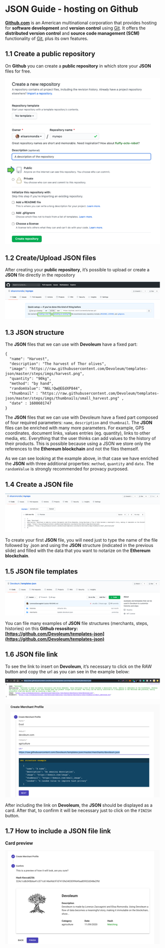 # JSON Guide - hosting on Github

**[Github.com](Github.com)** is an American multinational corporation that provides hosting for **software development** and **version control** using [Git](https://git-scm.com/). It offers the **distributed version control** and **source code management (SCM)** functionality of [Git](https://git-scm.com/), plus its own features.

## 1.1 Create a public repository

On **Github** you can create a **public repository** in which store your **JSON** files for free. 

![newrepo](https://github.com/Devoleum/docs/blob/master/img/EN/newrepogithub_en.png?raw=true)

## 1.2 Create/Upload JSON files

After creating your **public repository**, it’s possible to upload or create a **JSON** file directly in the repository

![createoruploadJSON](https://github.com/Devoleum/docs/blob/master/img/EN/createoruploadJSON_en.png?raw=true)

## 1.3 JSON structure

The **JSON**  files that we can use with **Devoleum** have a fixed part:

```
{
  "name": "Harvest",
  "description": "The harvest of Thor olives",
  "image": "https://raw.githubusercontent.com/Devoleum/templates-json/master/steps/imgs/harvest.png",
  "quantity": "90kg",
  "method": "by hand",
  "randomValue": "N6L!Qw@EEdXP844",
  "thumbnail" : "https://raw.githubusercontent.com/Devoleum/templates-json/master/steps/imgs/thumbnails/small_harvest.png" ,
  "date" : 1600601747
}
```

The **JSON**  files that we can use with Devoleum have a fixed part composed of four required parameters: `name`, `description` and `thumbnail`. The **JSON**  files can be enriched with many more parameters. For example, GPS coordinates, document links, values entries (eg. quantity), links to other media, etc. Everything that the user thinks can add values to the history of their products. This is possible because using a JSON we store only the references to the **Ethereum blockchain** and not the files themself.  

As we can see looking at the example above, in that case we have enriched the **JSON**  with three additional properties: `method`, `quantity` and `date`. The `randomValue` is strongly recommended for provacy purposed.

## 1.4 Create a JSON file 

![JSONname](https://github.com/Devoleum/docs/blob/master/img/EN/JSONnamegithub_en.png?raw=true)

To create your first **JSON**  file, you will need just to type the name of the file followed by .json and using the **JSON**  structure (indicated in the previous slide) and filled with the data that you want to notarize on the **Ethereum blockchain**.


## 1.5 JSON file templates 

![JSONtemplatesrepo](https://github.com/Devoleum/docs/blob/master/img/EN/JSONtemplatesrepo_en.png?raw=true)

You can file many examples of **JSON** file structures (merchants, steps, histories) on this **Github resository: [https://github.com/Devoleum/templates-json](https://github.com/Devoleum/templates-json)**

## 1.6 JSON file link

To see the link to insert on **Devoleum**, it’s necessary to click on the RAW button and copy the url as you can see in the example below:

 ![JSONlinkgithub](https://github.com/Devoleum/docs/blob/master/img/EN/JSONlinkgithub_en.png?raw=true)
 
 ![JSONlinkdevoleum](https://github.com/Devoleum/docs/blob/master/img/EN/JSONlinkonDevoleum_en.png?raw=true)

 
After including the link on **Devoleum**, the **JSON**  should be displayed as a card. After that, to confirm it will be necessary just to click on the `FINISH` button. 

## 1.7 How to include a JSON file link

**Card preview**

![cardpreview](https://github.com/Devoleum/docs/blob/master/img/EN/cardpreviewdevoleum_en.png?raw=true)




